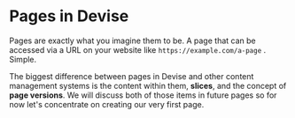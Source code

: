 # Pages in Devise

Pages are exactly what you imagine them to be. A page that can be accessed via a URL on your website like `https://example.com/a-page` . Simple. 

The biggest difference between pages in Devise and other content management systems is the content within them, **slices**, and the concept of **page versions**. We will discuss both of those items in future pages so for now let's concentrate on creating our very first page.

